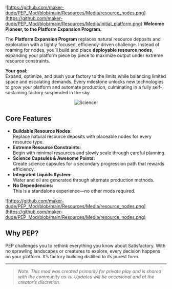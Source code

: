 ![https://github.com/maker-dude/PEP_Mod/blob/main/Resources/Media/resource_nodes.png](https://github.com/maker-dude/PEP_Mod/blob/main/Resources/Media/initial_platform.png)
**Welcome Pioneer, to the Platform Expansion Program.**  

The **Platform Expansion Program** replaces natural resource deposits and exploration with a tightly focused, efficiency-driven challenge. Instead of roaming for nodes, you’ll build and place **deployable resource nodes**, expanding your platform piece by piece to maximize output under extreme resource constraints.


**Your goal:**  
Expand, optimize, and push your factory to the limits while balancing limited space and escalating demands. Every milestone unlocks new technologies to grow your platform and automate production, culminating in a fully self-sustaining factory suspended in the sky.

<p align="center">
  <img src="https://github.com/maker-dude/PEP_Mod/blob/main/Resources/Media/science_scroll.gif" alt="Science!"/>
</p>

## **Core Features**
- **Buildable Resource Nodes:**  
  Replace natural resource deposits with placeable nodes for every resource type.
- **Extreme Resource Constraints:**  
  Begin with minimal resources and slowly scale through careful planning.
- **Science Capsules & Awesome Points:**  
  Create science capsules for a secondary progression path that rewards efficiency.
- **Integrated Liquids System:**  
  Water and oil are generated through alternate production methods.
- **No Dependencies:**  
  This is a standalone experience—no other mods required.

![https://github.com/maker-dude/PEP_Mod/blob/main/Resources/Media/resource_nodes.png](https://github.com/maker-dude/PEP_Mod/blob/main/Resources/Media/resource_nodes.png)

## **Why PEP?**
PEP challenges you to rethink everything you know about Satisfactory. With no sprawling landscapes or creatures to explore, every decision happens on your platform. It’s factory building distilled to its purest form.

---

> *Note: This mod was created primarily for private play and is shared with the community as-is. Updates will be occasional and at the creator’s discretion.*  
